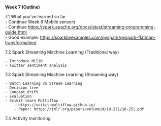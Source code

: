 **Week 7 (Outline)** 

7.1 What you've learned so far  
    - Continue Week 6 Mobile sensors  
    - Continue https://spark.apache.org/docs/latest/streaming-programming-guide.html  
    - Good example: https://sparkbyexamples.com/pyspark/pyspark-flatmap-transformation/  

7.2 Spark Streaming Machine Learning (Traditional way)

    - Introduce MLlib
    - Twitter sentiment analysis

7.3 Spark Streaming Machine Learning (Streaming way)

    - Batch Learning VS Stream Learning
    - Decision tree
    - Concept drift
    - Evaluation
    - Scikit-learn Multiflow
        - https://scikit-multiflow.github.io/
        - Paper: https://jmlr.org/papers/volume19/18-251/18-251.pdf


7.4 Activity monitoring
